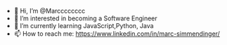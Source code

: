 - 👋 Hi, I’m @Marcccccccc
- 👀 I’m interested in becoming a Software Engineer
- 🌱 I’m currently learning JavaScript,Python, Java
- 📫 How to reach me: https://www.linkedin.com/in/marc-simmendinger/


<!---
Marcccccccc/Marcccccccc is a ✨ special ✨ repository because its `README.md` (this file) appears on your GitHub profile.
You can click the Preview link to take a look at your changes.
--->
